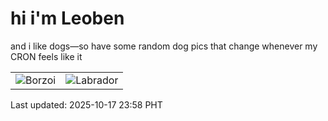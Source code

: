 # hi i'm Leoben

and i like dogs—so have some random dog pics that change whenever my CRON feels like it

|  |  |
|--------|----------|
| ![Borzoi](https://random-dog-vercel.vercel.app/api/random-borzoi?v=1760716697) | ![Labrador](https://random-dog-vercel.vercel.app/api/random-labrador?v=1760716697) |

Last updated: 2025-10-17 23:58 PHT
